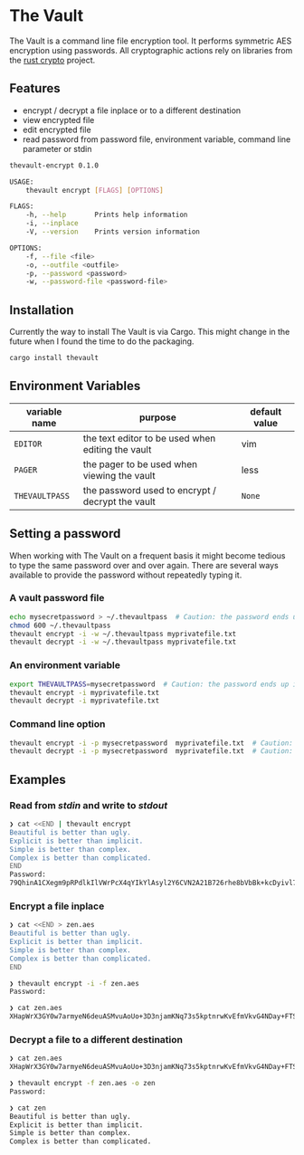# The Vault

The Vault is a command line file encryption tool. It performs symmetric AES
encryption using passwords. All cryptographic actions rely on libraries from the
[rust crypto](https://docs.rs/rust-crypto/0.2.36/crypto/) project.

## Features

- encrypt / decrypt a file inplace or to a different destination
- view encrypted file
- edit encrypted file
- read password from password file, environment variable, command line parameter
  or stdin

```sh
thevault-encrypt 0.1.0

USAGE:
    thevault encrypt [FLAGS] [OPTIONS]

FLAGS:
    -h, --help       Prints help information
    -i, --inplace
    -V, --version    Prints version information

OPTIONS:
    -f, --file <file>
    -o, --outfile <outfile>
    -p, --password <password>
    -w, --password-file <password-file>
```

## Installation

Currently the way to install The Vault is via Cargo. This might change in the
future when I found the time to do the packaging.

```sh
cargo install thevault
```

## Environment Variables

| variable name  | purpose                                           | default value |
| -------------- | ------------------------------------------------- | ------------- |
| `EDITOR`       | the text editor to be used when editing the vault | vim           |
| `PAGER`        | the pager to be used when viewing the vault       | less          |
| `THEVAULTPASS` | the password used to encrypt / decrypt the vault  | `None`        |

## Setting a password

When working with The Vault on a frequent basis it might become tedious to type
the same password over and over again. There are several ways available to provide
the password without repeatedly typing it.

### A vault password file

```sh
echo mysecretpassword > ~/.thevaultpass  # Caution: the password ends up in the shell history
chmod 600 ~/.thevaultpass
thevault encrypt -i -w ~/.thevaultpass myprivatefile.txt
thevault decrypt -i -w ~/.thevaultpass myprivatefile.txt
```

### An environment variable

```sh
export THEVAULTPASS=mysecretpassword  # Caution: the password ends up in the shell history
thevault encrypt -i myprivatefile.txt
thevault decrypt -i myprivatefile.txt
```

### Command line option

```sh
thevault encrypt -i -p mysecretpassword  myprivatefile.txt  # Caution: the password ends up in the shell history
thevault decrypt -i -p mysecretpassword  myprivatefile.txt  # Caution: the password ends up in the shell history
```

## Examples

### Read from _stdin_ and write to _stdout_

```sh
❯ cat <<END | thevault encrypt
Beautiful is better than ugly.
Explicit is better than implicit.
Simple is better than complex.
Complex is better than complicated.
END
Password:
79QhinA1CXegm9pRPdlkIlVWrPcX4qYIkYlAsyl2Y6CVN2A21B726rhe8bVbBk+kcDyivl7DTnq+5oUaR3TkNM8N4j2+4OCKeuihnQ7Vtv4I3WJ4IQueUJvmsoBbxuCFHVoMqGkbIdehS3CVdvovACqCGlAvH39yxh61Ds1Dp1ND8Uzkhe9JlM5wicQyy2PgSRqSvie1W7Wq732oJ1Jp9Xo7wWOAMQInLGa8+9bzIADdzJWuyTynJYo4Jn38NhlflG7B2iZ/2d6Zz2SDwJkzIQ==%                                                           
```

### Encrypt a file inplace

```sh
❯ cat <<END > zen.aes
Beautiful is better than ugly.
Explicit is better than implicit.
Simple is better than complex.
Complex is better than complicated.
END

❯ thevault encrypt -i -f zen.aes
Password:

❯ cat zen.aes
XHapWrX3GY0w7armyeN6deuASMvuAoUo+3D3njamKNq73s5kptnrwKvEfmVkvG4NDay+FTSAwDmYDFMKHpQBmnq0DPK84/pplnADK2Untfzizh9ykZxd/ZLk/yLve6x2zuExSR04Ww+itbYuk1kPGgyrCpsBFkxtI8TnRZxSzmzDzjHGus/H2Qa36F/gBRZS5inxqReCYkgLRKjree9+rP+Ms8XyLc0aJWI/FmD8cKQ71k+QeJ/4ch7pIFbQ4A+fCHqSJZju45IoJIoMHm6TEQ==%                                                           
```

### Decrypt a file to a different destination

```sh
❯ cat zen.aes
XHapWrX3GY0w7armyeN6deuASMvuAoUo+3D3njamKNq73s5kptnrwKvEfmVkvG4NDay+FTSAwDmYDFMKHpQBmnq0DPK84/pplnADK2Untfzizh9ykZxd/ZLk/yLve6x2zuExSR04Ww+itbYuk1kPGgyrCpsBFkxtI8TnRZxSzmzDzjHGus/H2Qa36F/gBRZS5inxqReCYkgLRKjree9+rP+Ms8XyLc0aJWI/FmD8cKQ71k+QeJ/4ch7pIFbQ4A+fCHqSJZju45IoJIoMHm6TEQ==%                                                           

❯ thevault encrypt -f zen.aes -o zen
Password:

❯ cat zen
Beautiful is better than ugly.
Explicit is better than implicit.
Simple is better than complex.
Complex is better than complicated.
```
